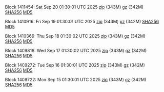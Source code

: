 Block 1411454: Sat Sep 20 01:30:01 UTC 2025 [zip](https://files.01coin.io/mainnet/2025-09-20/bootstrap.dat.zip) (343M) [gz](https://files.01coin.io/mainnet/2025-09-20/bootstrap.dat.tar.gz) (342M) [SHA256](https://files.01coin.io/mainnet/2025-09-20/sha256.txt) [MD5](https://files.01coin.io/mainnet/2025-09-20/md5.txt)

Block 1410916: Fri Sep 19 01:30:01 UTC 2025 [zip](https://files.01coin.io/mainnet/2025-09-19/bootstrap.dat.zip) (343M) [gz](https://files.01coin.io/mainnet/2025-09-19/bootstrap.dat.tar.gz) (342M) [SHA256](https://files.01coin.io/mainnet/2025-09-19/sha256.txt) [MD5](https://files.01coin.io/mainnet/2025-09-19/md5.txt)

Block 1410369: Thu Sep 18 01:30:02 UTC 2025 [zip](https://files.01coin.io/mainnet/2025-09-18/bootstrap.dat.zip) (343M) [gz](https://files.01coin.io/mainnet/2025-09-18/bootstrap.dat.tar.gz) (342M) [SHA256](https://files.01coin.io/mainnet/2025-09-18/sha256.txt) [MD5](https://files.01coin.io/mainnet/2025-09-18/md5.txt)

Block 1409818: Wed Sep 17 01:30:02 UTC 2025 [zip](https://files.01coin.io/mainnet/2025-09-17/bootstrap.dat.zip) (343M) [gz](https://files.01coin.io/mainnet/2025-09-17/bootstrap.dat.tar.gz) (342M) [SHA256](https://files.01coin.io/mainnet/2025-09-17/sha256.txt) [MD5](https://files.01coin.io/mainnet/2025-09-17/md5.txt)

Block 1409272: Tue Sep 16 01:30:01 UTC 2025 [zip](https://files.01coin.io/mainnet/2025-09-16/bootstrap.dat.zip) (343M) [gz](https://files.01coin.io/mainnet/2025-09-16/bootstrap.dat.tar.gz) (342M) [SHA256](https://files.01coin.io/mainnet/2025-09-16/sha256.txt) [MD5](https://files.01coin.io/mainnet/2025-09-16/md5.txt)

Block 1408722: Mon Sep 15 01:30:01 UTC 2025 [zip](https://files.01coin.io/mainnet/2025-09-15/bootstrap.dat.zip) (343M) [gz](https://files.01coin.io/mainnet/2025-09-15/bootstrap.dat.tar.gz) (342M) [SHA256](https://files.01coin.io/mainnet/2025-09-15/sha256.txt) [MD5](https://files.01coin.io/mainnet/2025-09-15/md5.txt)
